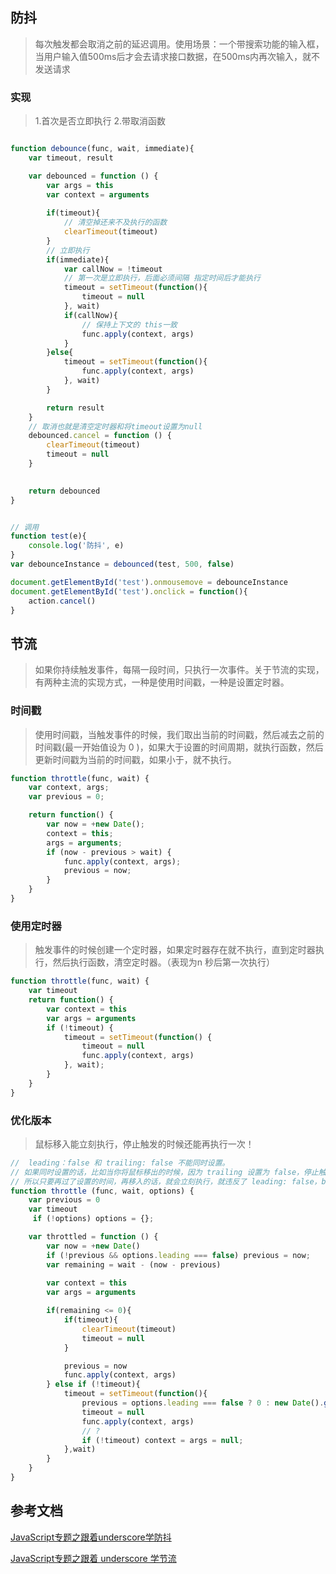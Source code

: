 ## 防抖

> 每次触发都会取消之前的延迟调用。使用场景：一个带搜索功能的输入框，当用户输入值500ms后才会去请求接口数据，在500ms内再次输入，就不发送请求

### 实现

> 1.首次是否立即执行 2.带取消函数

```js

function debounce(func, wait, immediate){
    var timeout, result

    var debounced = function () {
        var args = this
        var context = arguments
        
        if(timeout){
            // 清空掉还来不及执行的函数
            clearTimeout(timeout)
        }
        // 立即执行
        if(immediate){
            var callNow = !timeout
            // 第一次是立即执行，后面必须间隔 指定时间后才能执行
            timeout = setTimeout(function(){
                timeout = null
            }, wait)
            if(callNow){
                // 保持上下文的 this一致
                func.apply(context, args)
            }
        }else{
            timeout = setTimeout(function(){
                func.apply(context, args)
            }, wait)
        }

        return result
    }
    // 取消也就是清空定时器和将timeout设置为null
    debounced.cancel = function () {
        clearTimeout(timeout)
        timeout = null
    }
    

    return debounced
}


// 调用
function test(e){
    console.log('防抖', e)
}
var debounceInstance = debounced(test, 500, false)

document.getElementById('test').onmousemove = debounceInstance
document.getElementById('test').onclick = function(){
    action.cancel()
}

```


## 节流

> 如果你持续触发事件，每隔一段时间，只执行一次事件。关于节流的实现，有两种主流的实现方式，一种是使用时间戳，一种是设置定时器。


### 时间戳

> 使用时间戳，当触发事件的时候，我们取出当前的时间戳，然后减去之前的时间戳(最一开始值设为 0 )，如果大于设置的时间周期，就执行函数，然后更新时间戳为当前的时间戳，如果小于，就不执行。


```js
function throttle(func, wait) {
    var context, args;
    var previous = 0;

    return function() {
        var now = +new Date();
        context = this;
        args = arguments;
        if (now - previous > wait) {
            func.apply(context, args);
            previous = now;
        }
    }
}
```

### 使用定时器

>  触发事件的时候创建一个定时器，如果定时器存在就不执行，直到定时器执行，然后执行函数，清空定时器。（表现为n 秒后第一次执行）

```js
function throttle(func, wait) {
    var timeout
    return function() {
        var context = this
        var args = arguments
        if (!timeout) {
            timeout = setTimeout(function() {
                timeout = null
                func.apply(context, args)
            }, wait);
        }
    }
}
```

### 优化版本

> 鼠标移入能立刻执行，停止触发的时候还能再执行一次！

```js
//  leading：false 和 trailing: false 不能同时设置。
// 如果同时设置的话，比如当你将鼠标移出的时候，因为 trailing 设置为 false，停止触发的时候不会设置定时器，
// 所以只要再过了设置的时间，再移入的话，就会立刻执行，就违反了 leading: false，bug 就出来了，所以，这个 throttle 只有三种用法：
function throttle (func, wait, options) {
    var previous = 0
    var timeout
     if (!options) options = {};

    var throttled = function () {
        var now = +new Date()
        if (!previous && options.leading === false) previous = now;
        var remaining = wait - (now - previous)
        
        var context = this
        var args = arguments

        if(remaining <= 0){
            if(timeout){
                clearTimeout(timeout)
                timeout = null
            }

            previous = now
            func.apply(context, args)
        } else if (!timeout){
            timeout = setTimeout(function(){
                previous = options.leading === false ? 0 : new Date().getTime();
                timeout = null
                func.apply(context, args)
                // ?
                if (!timeout) context = args = null;
            },wait)
        }
    }
}
```


## 参考文档
[JavaScript专题之跟着underscore学防抖](!https://github.com/mqyqingfeng/Blog/issues/22)

[JavaScript专题之跟着 underscore 学节流](!https://github.com/mqyqingfeng/Blog/issues/26)


